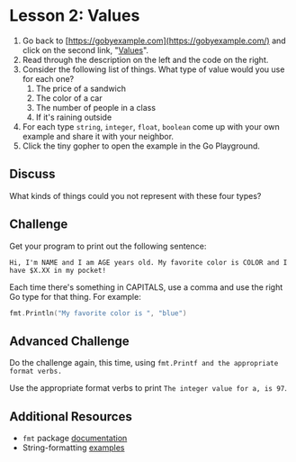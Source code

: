 # Lesson 2: Values
1. Go back to [https://gobyexample.com](https://gobyexample.com/) and click on the second link, "[Values](https://gobyexample.com/values)".
2. Read through the description on the left and the code on the right.
3. Consider the following list of things. What type of value would you use for each one?
   1. The price of a sandwich
   2. The color of a car
   3. The number of people in a class
   4. If it's raining outside
4. For each type `string`, `integer`, `float`, `boolean` come up with your own example and share it with your neighbor.
5. Click the tiny gopher to open the example in the Go Playground.

## Discuss

What kinds of things could you not represent with these four types?

## Challenge

Get your program to print out the following sentence:

`Hi, I'm NAME and I am AGE years old. My favorite color is COLOR and I have $X.XX in my pocket!`

Each time there's something in CAPITALS, use a comma and use the right Go type for that thing. For example:

```go
fmt.Println("My favorite color is ", "blue")
```

## Advanced Challenge

Do the challenge again, this time, using `fmt.Printf and the appropriate format verbs.`

Use the appropriate format verbs to print `The integer value for a, is 97`.

## Additional Resources

* `fmt` package [documentation](https://godoc.org/fmt)
* String-formatting [examples](https://gobyexample.com/string-formatting)



